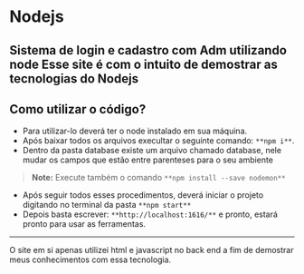 # Nodejs
Sistema de login e cadastro com Adm utilizando node
Esse site é com o intuito de demostrar as tecnologias do Nodejs
---------------------------------------------------------------

## Como utilizar o código?

- Para utilizar-lo deverá ter o node instalado em sua máquina.
- Após baixar todos os arquivos execultar o seguinte comando: `**npm i**`.
- Dentro da pasta database existe um arquivo chamado database, nele mudar os campos que estão entre parenteses para o seu ambiente

> **Note:** Execute também o comando `**npm install --save nodemon**`

- Após seguir todos esses procedimentos, deverá iniciar o projeto digitando no terminal da pasta `**npm start**`
- Depois basta escrever: `**http://localhost:1616/**` e pronto, estará pronto para usar as ferramentas.

-----------------------------------------------------------------------------------------------------------------------------------------

O site em si apenas utilizei html e javascript no back end a fim de demostrar meus conhecimentos com essa tecnologia. 
